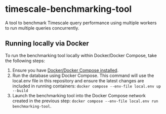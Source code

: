 # timescale-benchmarking-tool

A tool to benchmark Timescale query performance using multiple workers to run multiple queries concurrently.

## Running locally via Docker

To run the benchmarking tool locally within Docker/Docker Compose, take the following steps:

1. Ensure you have [Docker/Docker Compose installed](https://docs.docker.com/compose/install/).
2. Run the database using Docker Compose. This command will use the local.env file in this repository and ensure the latest changes are included in running containers: `docker compose --env-file local.env up --build`
3. Launch the benchmarking tool into the Docker Compose network created in the previous step: `docker compose --env-file local.env run benchmarking-tool`.
